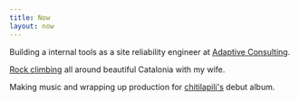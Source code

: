 ```yaml
---
title: Now
layout: now
---
```


Building a internal tools as a site reliability engineer at [Adaptive Consulting](https://weareadaptive.com).

[Rock climbing](https://www.thecrag.com/climber/bersalazar) all around beautiful Catalonia with my wife.

Making music and wrapping up production for [chitilapili's](https://instagram.com/chitilapili) debut album.
